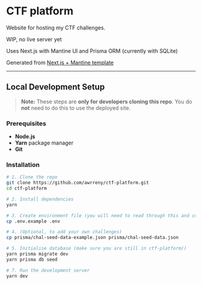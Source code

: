 # CTF platform

Website for hosting my CTF challenges.

WIP, no live server yet

Uses Next.js with Mantine UI and Prisma ORM (currently with SQLite)

Generated from [Next.js + Mantine template](https://github.com/mantinedev/next-app-template)

---

## Local Development Setup

> **Note:** These steps are **only for developers cloning this repo**.
> You do **not** need to do this to use the deployed site.

### Prerequisites

- **Node.js**
- **Yarn** package manager
- **Git**

### Installation

```bash
# 1. Clone the repo
git clone https://github.com/awrreny/ctf-platform.git
cd ctf-platform

# 2. Install dependencies
yarn

# 3. Create environment file (you will need to read through this and configure it to make it work)
cp .env.example .env

# 4. (Optional, to add your own challenges)
cp prisma/chal-seed-data-example.json prisma/chal-seed-data.json

# 5. Initialise database (make sure you are still in ctf-platform/)
yarn prisma migrate dev
yarn prisma db seed

# 7. Run the development server
yarn dev
```
